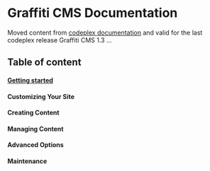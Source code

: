 # Graffiti CMS Documentation

Moved content from [codeplex documentation](http://graffiticms.codeplex.com/documentation) and valid for the last codeplex release Graffiti CMS 1.3 ...

## Table of content
#### [Getting started](Getting&#20;Started.md "Getting started")
#### Customizing Your Site
#### Creating Content
#### Managing Content
#### Advanced Options
#### Maintenance